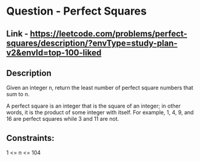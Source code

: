 # Question - Perfect Squares

## Link - https://leetcode.com/problems/perfect-squares/description/?envType=study-plan-v2&envId=top-100-liked

## Description
Given an integer n, return the least number of perfect square numbers that sum to n.

A perfect square is an integer that is the square of an integer; in other words, it is the product of some integer with itself. For example, 1, 4, 9, and 16 are perfect squares while 3 and 11 are not.

## Constraints:

1 <= n <= 104
